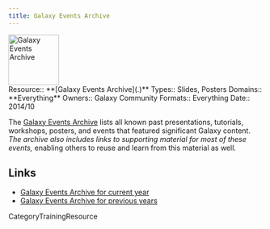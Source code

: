 ```yaml
---
title: Galaxy Events Archive
---
```

<div class='center'>
<a href='/Events#past_events'><img src='/Images/Logos/galaxyLogoTrimmed.png' alt='Galaxy Events Archive' height="100" /></a>
</div>





<div class='deploymentbox'>
 Resource:: **[Galaxy Events Archive](.)**
 Types:: Slides, Posters
 Domains:: **Everything** 
 Owners:: Galaxy Community
 Formats:: Everything  
 Date:: 2014/10 
</div>

The [Galaxy Events Archive](/Events#past_events) lists all known past presentations, tutorials, workshops, posters, and events that featured significant Galaxy content.  *The archive also includes links to supporting material for most of these events,* enabling others to reuse and learn from this material as well.  


## Links

* [Galaxy Events Archive for current year](/Events#past_events)
* [Galaxy Events Archive for previous years](../../../Events/Archive)

CategoryTrainingResource
